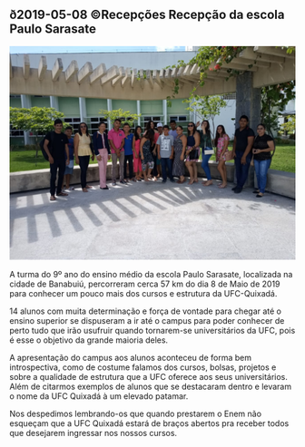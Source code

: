 ## ð2019-05-08 ©Recepções Recepção da escola Paulo Sarasate

![](__capa.jpg)

A turma do 9º ano do ensino médio da escola Paulo Sarasate, localizada na cidade de Banabuiú, percorreram cerca 57 km do dia 8 de Maio de 2019 para conhecer um pouco mais dos cursos e estrutura da UFC-Quixadá.

14 alunos com muita determinação e força de vontade para chegar até o ensino superior se dispuseram a ir até o campus para poder conhecer de perto tudo que irão usufruir quando tornarem-se universitários da UFC, pois é esse o objetivo da grande maioria deles.

A apresentação do campus aos alunos aconteceu de forma bem introspectiva, como de costume falamos dos cursos, bolsas, projetos e sobre a qualidade de estrutura que a UFC oferece aos seus universitários. Além de citarmos exemplos de alunos que se destacaram dentro e levaram o nome da UFC Quixadá à um elevado patamar.

Nos despedimos lembrando-os que quando  prestarem o Enem não esqueçam que a UFC Quixadá estará de braços abertos pra receber todos que desejarem ingressar nos nossos cursos.
